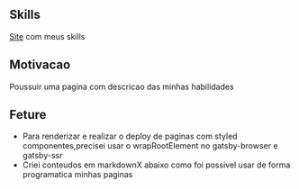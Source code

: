 ## Skills
[Site](https://kvm-skills.onrender.com/) com meus skills 

## Motivacao
Poussuir uma pagina com descricao das minhas habilidades


## Feture
- Para renderizar e realizar o deploy de paginas com styled componentes,precisei usar o wrapRootElement no gatsby-browser e gatsby-ssr
- Criei conteudos em markdownX abaixo como foi possivel usar de forma programatica minhas paginas


```swift






```
